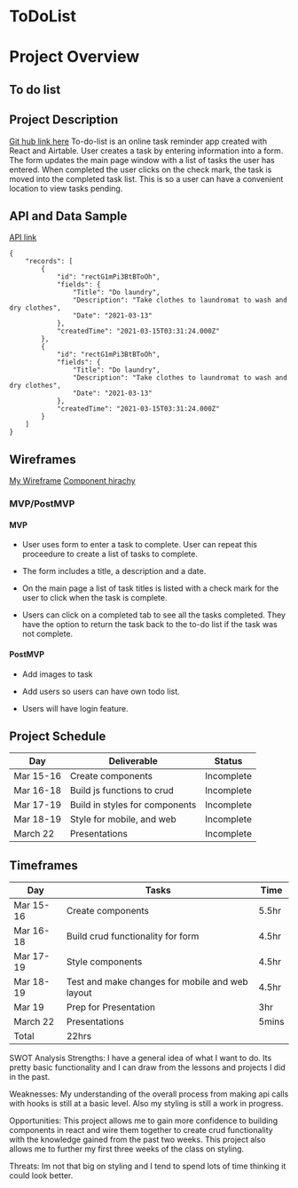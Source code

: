 # ToDoList
# Project Overview

## To do list


## Project Description
[Git hub link here]()
To-do-list is an online task reminder app created with React and Airtable. User creates a task by entering information into a form. The form updates the main page window with a list of tasks the user has entered.  When completed the user clicks on the check mark, the task is moved into the completed task list. This is so a user can have a convenient location to view tasks pending. 

## API and Data Sample
[API link](https://airtable.com/shrYCK6L2UdIMt6nq)



```
{
    "records": [
        {
            "id": "rectG1mPi3BtBToOh",
            "fields": {
                "Title": "Do laundry",
                "Description": "Take clothes to laundromat to wash and dry clothes",
                "Date": "2021-03-13"
            },
            "createdTime": "2021-03-15T03:31:24.000Z"
        },
        {
            "id": "rectG1mPi3BtBToOh",
            "fields": {
                "Title": "Do laundry",
                "Description": "Take clothes to laundromat to wash and dry clothes",
                "Date": "2021-03-13"
            },
            "createdTime": "2021-03-15T03:31:24.000Z"
        }
    ]
}
 ```
## Wireframes

[My Wireframe](https://imgur.com/MESx0DQ)
[Component hirachy](https://drive.google.com/file/d/1IEkD7h0vRBIGHQS17wyTWLPjC0pKb7Zi/view)
### MVP/PostMVP
#### MVP 
-  User uses form to enter a task to complete. User can repeat this proceedure to create a list of tasks to complete. 
-  The form includes a title, a description and a date. 
-  On the main page a list of task titles is listed with a check mark for the user to click when the task is complete.

-  Users can click on a completed tab to see all the tasks completed. They have the option to return the task back to the  to-do list if the task was not complete.



#### PostMVP  

-  Add images to task
 
-  Add users so users can have own todo list.
  
-  Users will have login feature. 

## Project Schedule

|  Day | Deliverable | Status
|---|---| ---|
|Mar 15-16| Create components | Incomplete
|Mar 16-18| Build js functions to crud | Incomplete
|Mar 17-19| Build in styles for components| Incomplete
|Mar 18-19| Style for mobile, and web | Incomplete
|March 22| Presentations | Incomplete



## Timeframes

|  Day | Tasks | Time
|---|---| ---|
|Mar 15-16| Create components | 5.5hr
|Mar 16-18| Build crud functionality for form | 4.5hr
|Mar 17-19| Style components  | 4.5hr
|Mar 18-19| Test and make changes for mobile and web layout | 4.5hr
|Mar 19|Prep for Presentation| 3hr
|March 22| Presentations | 5mins
|Total| 22hrs | 


SWOT Analysis
Strengths:
I have a general idea of what I want to do. Its pretty basic functionality and I can draw from the lessons and projects I did in the past.

Weaknesses:
My understanding of the overall process from making api calls with hooks is still at a basic level. Also my styling is still a work in progress.

Opportunities:
This project allows me to gain more confidence to building components in react and wire them together to create crud functionality with the knowledge gained from the past two weeks. This project also allows me to further my first three weeks of the class on styling.

Threats:
Im not that big on styling and I tend to spend lots of time thinking it could look better. 

